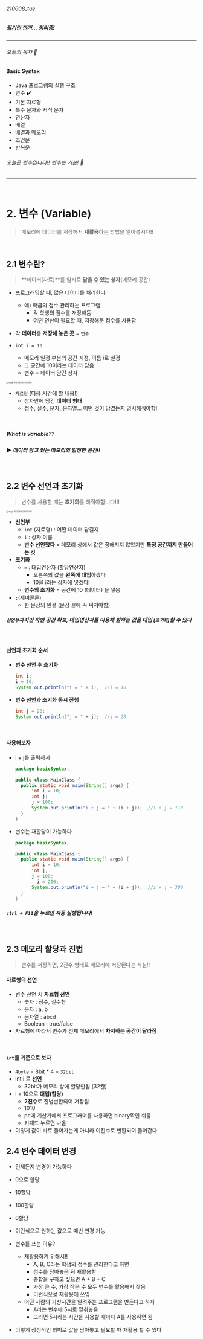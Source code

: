 ###### 210608_tue

##### 필기만 한거... 정리중!

<hr>


###### 오늘의 목차 :lemon:

#### Basic Syntax

- Java 프로그램의 실행 구조 
- 변수 :heavy_check_mark:
- 기본 자료형
- 특수 문자와 서식 문자
- 연산자
- 배열
- 배열과 메모리
- 조건문
- 반복문

###### 오늘은 변수입니다!! 변수는 기본! :leaves:

<hr>

<br>

# 2. 변수 (Variable)

> 메모리에 데이터를 저장해서 **재활용**하는 방법을 알아봅시다!!

<br>

## 2.1 변수란?

> **데이터(자료)**를 임시로 **담을 수 있는 상자**(메모리 공간)

- 프로그래밍할 때, 많은 데이터를 처리한다
  - 예) 학급의 점수 관리하는 프로그램
    - 각 학생의 점수를 저장해둠
    - 어떤 연산이 필요할 때, 저장해둔 점수를 사용함

- 각 **데이터**를 **저장해 놓은 곳** = `변수`
- `int i = 10`
  - 메모리 일정 부분의 공간 지정, 이름 i로 설정
  - 그 공간에 10이라는 데이터 담음
  - 변수 = 데이터 담긴 상자

<img src="210608_3_variable.assets/image-20210608224319998.png" alt="image-20210608224319998" style="zoom:33%;" />

- `자료형` (다음 시간에 할 내용!)
  - 상자안에 담긴 **데이터 형태**
  - 정수, 실수, 문자, 문자열... 어떤 것이 담겼는지 명시해줘야함!

<br>

##### What is variable??

##### :arrow_forward: 데이터 담고 있는 메모리의 일정한 공간!!

<br>

## 2.2 변수 선언과 초기화

> 변수를 사용할 때는 **초기화**를 해줘야합니다!!!

<img src="210608_3_variable.assets/image-20210608230702797.png" alt="image-20210608230702797" style="zoom:33%;" />

- **선언부**
  - `int` (자료형) : 어떤 데이터 담길지
  - `i` : 상자 이름
  - **변수 선언했다** = 메모리 상에서 값은 정해지지 않았지만 **특정 공간까지 만들어둔 것**
- **초기화**
  - `=` : 대입연산자 (할당연산자)
    - 오른쪽의 값을 **왼쪽에 대입**하겠다
    - 10을 i라는 상자에 넣겠다!
  - **변수의 초기화** = 공간에 10 (데이터) 을 넣음
- `;`(세미콜론)
  - 한 문장의 완결 (문장 끝에 꼭 써저야함)

##### `선언부`까지만 하면 공간 확보, 대입연산자를 이용해 원하는 값을 대입 (`초기화`)할 수 있다

<br>

#### 선언과 초기화 순서

- **변수 선언 후 초기화**

  ```java
  int i;
  i = 10;
  System.out.println("i = " + i);  //i = 10
  ```

- **변수 선언과 초기화 동시 진행**

  ```java
  int j = 20;
  System.out.println("j = " + j);  //j = 20
  ```

<br>

#### 사용해보자

- i + j를 출력하자

  ```java
  package basicSyntax;
  
  public class MainClass {
  	public static void main(String[] args) {
  		int i = 10;
  		int j;
  		j = 100;
  		System.out.println("i + j = " + (i + j));  //i + j = 110
  	}
  }
  ```

- 변수는 재할당이 가능하다

  ```java
  package basicSyntax;
  
  public class MainClass {
  	public static void main(String[] args) {
  		int i = 10;
  		int j;
  		j = 100;
          i = 200;
  		System.out.println("i + j = " + (i + j));  //i + j = 300
  	}
  }
  ```

##### `ctrl + F11`을 누르면 자동 실행됩니다!

<br>

## 2.3 메모리 할당과 진법

> 변수를 저장하면, 2진수 형태로 메모리에 저장된다는 사실!!

#### 자료형의 선언

- 변수 선언 시 **자료형 선언**
  - 숫자 : 정수, 실수형
  - 문자 : a, b
  - 문자열 : abcd
  - Boolean : true/false
- 자료형에 따라서 변수가 전체 메모리에서 **차지하는 공간이 달라짐**

<br>

#### `int`를 기준으로 보자

- `4byte` = 8bit * 4 = `32bit `
- int i 로 **선언**
  - 32bit가 메모리 상에 할당만됨 (32칸)
- i = 10으로 **대입(할당)**
  - **2진수**로 진법변환되어 저장됨
  - 1010
  - pc에 계산기에서 프로그래머를 사용하면 binary확인 쉬움
  - 키패드 누르면 나옴
- 이렇게 값이 바로 들어가는게 아니라 이진수로 변환되어 들어간다



## 2.4 변수 데이터 변경

- 언제든지 변경이 가능하다
- 0으로 할당
- 10할당
- 100할당
- 0할당
- 이런식으로 원하는 값으로 매번 변경 가능



- 변수를 쓰는 이유?
  - 재활용하기 위해서!!
    - A, B, C라는 학생의 점수를 관리한다고 하면
    - 점수를 담아놓은 뒤 재활용함
    - 총합을 구하고 싶으면 A + B + C
    - 가장 큰 수, 가장 작은 수 모두 변수를 활용해서 찾음
    - 이런식으로 재활용에 쓰임
  - 어떤 사람의 기상시간을 알려주는 프로그램을 만든다고 하자
    - A라는 변수에 5시로 맞춰놓음
    - 그러면 5시라는 시간을 사용할 때마다 A를 사용하면 됨
- 이렇게 상징적인 의미로 값을 담아놓고 필요할 때 재활용 할 수 있다

